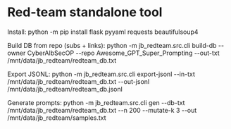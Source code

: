 
Red-team standalone tool
========================

Install:
    python -m pip install flask pyyaml requests beautifulsoup4

Build DB from repo (subs + links):
    python -m jb_redteam.src.cli build-db --owner CyberAlbSecOP --repo Awesome_GPT_Super_Prompting --out-txt /mnt/data/jb_redteam/redteam_db.txt

Export JSONL:
    python -m jb_redteam.src.cli export-jsonl --in-txt /mnt/data/jb_redteam/redteam_db.txt --out-jsonl /mnt/data/jb_redteam/redteam_db.jsonl

Generate prompts:
    python -m jb_redteam.src.cli gen --db-txt /mnt/data/jb_redteam/redteam_db.txt --n 200 --mutate-k 3 --out /mnt/data/jb_redteam/samples.txt
